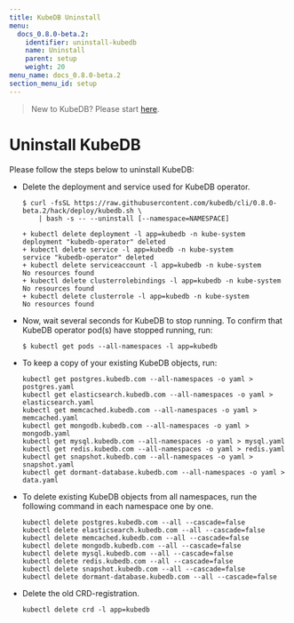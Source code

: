 ```yaml
---
title: KubeDB Uninstall
menu:
  docs_0.8.0-beta.2:
    identifier: uninstall-kubedb
    name: Uninstall
    parent: setup
    weight: 20
menu_name: docs_0.8.0-beta.2
section_menu_id: setup
---
```


> New to KubeDB? Please start [here](/docs/concepts/README.md).

# Uninstall KubeDB

Please follow the steps below to uninstall KubeDB:

- Delete the deployment and service used for KubeDB operator.

    ```console
    $ curl -fsSL https://raw.githubusercontent.com/kubedb/cli/0.8.0-beta.2/hack/deploy/kubedb.sh \
        | bash -s -- --uninstall [--namespace=NAMESPACE]

    + kubectl delete deployment -l app=kubedb -n kube-system
    deployment "kubedb-operator" deleted
    + kubectl delete service -l app=kubedb -n kube-system
    service "kubedb-operator" deleted
    + kubectl delete serviceaccount -l app=kubedb -n kube-system
    No resources found
    + kubectl delete clusterrolebindings -l app=kubedb -n kube-system
    No resources found
    + kubectl delete clusterrole -l app=kubedb -n kube-system
    No resources found
    ```

- Now, wait several seconds for KubeDB to stop running. To confirm that KubeDB operator pod(s) have stopped running, run:

    ```console
    $ kubectl get pods --all-namespaces -l app=kubedb
    ```

- To keep a copy of your existing KubeDB objects, run:

    ```console
    kubectl get postgres.kubedb.com --all-namespaces -o yaml > postgres.yaml
    kubectl get elasticsearch.kubedb.com --all-namespaces -o yaml > elasticsearch.yaml
    kubectl get memcached.kubedb.com --all-namespaces -o yaml > memcached.yaml
    kubectl get mongodb.kubedb.com --all-namespaces -o yaml > mongodb.yaml
    kubectl get mysql.kubedb.com --all-namespaces -o yaml > mysql.yaml
    kubectl get redis.kubedb.com --all-namespaces -o yaml > redis.yaml
    kubectl get snapshot.kubedb.com --all-namespaces -o yaml > snapshot.yaml
    kubectl get dormant-database.kubedb.com --all-namespaces -o yaml > data.yaml
    ```

- To delete existing KubeDB objects from all namespaces, run the following command in each namespace one by one.

    ```console
    kubectl delete postgres.kubedb.com --all --cascade=false
    kubectl delete elasticsearch.kubedb.com --all --cascade=false
    kubectl delete memcached.kubedb.com --all --cascade=false
    kubectl delete mongodb.kubedb.com --all --cascade=false
    kubectl delete mysql.kubedb.com --all --cascade=false
    kubectl delete redis.kubedb.com --all --cascade=false
    kubectl delete snapshot.kubedb.com --all --cascade=false
    kubectl delete dormant-database.kubedb.com --all --cascade=false
    ```

- Delete the old CRD-registration.

    ```console
    kubectl delete crd -l app=kubedb
    ```
